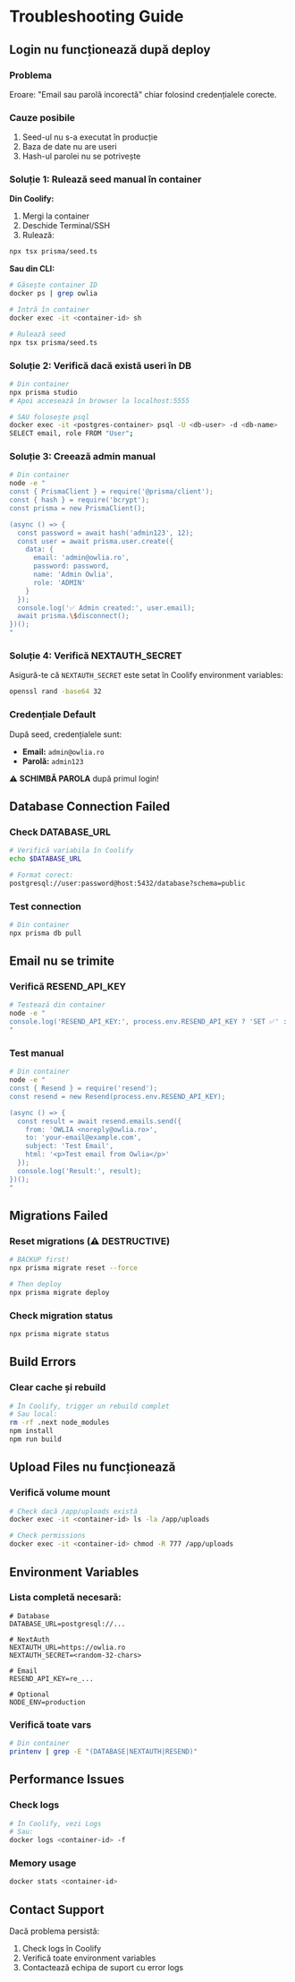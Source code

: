 # Troubleshooting Guide

## Login nu funcționează după deploy

### Problema
Eroare: "Email sau parolă incorectă" chiar folosind credențialele corecte.

### Cauze posibile
1. Seed-ul nu s-a executat în producție
2. Baza de date nu are useri
3. Hash-ul parolei nu se potrivește

### Soluție 1: Rulează seed manual în container

**Din Coolify:**
1. Mergi la container
2. Deschide Terminal/SSH
3. Rulează:
```bash
npx tsx prisma/seed.ts
```

**Sau din CLI:**
```bash
# Găsește container ID
docker ps | grep owlia

# Intră în container
docker exec -it <container-id> sh

# Rulează seed
npx tsx prisma/seed.ts
```

### Soluție 2: Verifică dacă există useri în DB

```bash
# Din container
npx prisma studio
# Apoi accesează în browser la localhost:5555

# SAU folosește psql
docker exec -it <postgres-container> psql -U <db-user> -d <db-name>
SELECT email, role FROM "User";
```

### Soluție 3: Creează admin manual

```bash
# Din container
node -e "
const { PrismaClient } = require('@prisma/client');
const { hash } = require('bcrypt');
const prisma = new PrismaClient();

(async () => {
  const password = await hash('admin123', 12);
  const user = await prisma.user.create({
    data: {
      email: 'admin@owlia.ro',
      password: password,
      name: 'Admin Owlia',
      role: 'ADMIN'
    }
  });
  console.log('✅ Admin created:', user.email);
  await prisma.\$disconnect();
})();
"
```

### Soluție 4: Verifică NEXTAUTH_SECRET

Asigură-te că `NEXTAUTH_SECRET` este setat în Coolify environment variables:
```bash
openssl rand -base64 32
```

### Credențiale Default
După seed, credențialele sunt:
- **Email:** `admin@owlia.ro`
- **Parolă:** `admin123`

⚠️ **SCHIMBĂ PAROLA** după primul login!

## Database Connection Failed

### Check DATABASE_URL
```bash
# Verifică variabila în Coolify
echo $DATABASE_URL

# Format corect:
postgresql://user:password@host:5432/database?schema=public
```

### Test connection
```bash
# Din container
npx prisma db pull
```

## Email nu se trimite

### Verifică RESEND_API_KEY
```bash
# Testează din container
node -e "
console.log('RESEND_API_KEY:', process.env.RESEND_API_KEY ? 'SET ✅' : 'NOT SET ❌');
"
```

### Test manual
```bash
# Din container
node -e "
const { Resend } = require('resend');
const resend = new Resend(process.env.RESEND_API_KEY);

(async () => {
  const result = await resend.emails.send({
    from: 'OWLIA <noreply@owlia.ro>',
    to: 'your-email@example.com',
    subject: 'Test Email',
    html: '<p>Test email from Owlia</p>'
  });
  console.log('Result:', result);
})();
"
```

## Migrations Failed

### Reset migrations (⚠️ DESTRUCTIVE)
```bash
# BACKUP first!
npx prisma migrate reset --force

# Then deploy
npx prisma migrate deploy
```

### Check migration status
```bash
npx prisma migrate status
```

## Build Errors

### Clear cache și rebuild
```bash
# În Coolify, trigger un rebuild complet
# Sau local:
rm -rf .next node_modules
npm install
npm run build
```

## Upload Files nu funcționează

### Verifică volume mount
```bash
# Check dacă /app/uploads există
docker exec -it <container-id> ls -la /app/uploads

# Check permissions
docker exec -it <container-id> chmod -R 777 /app/uploads
```

## Environment Variables

### Lista completă necesară:
```env
# Database
DATABASE_URL=postgresql://...

# NextAuth
NEXTAUTH_URL=https://owlia.ro
NEXTAUTH_SECRET=<random-32-chars>

# Email
RESEND_API_KEY=re_...

# Optional
NODE_ENV=production
```

### Verifică toate vars
```bash
# Din container
printenv | grep -E "(DATABASE|NEXTAUTH|RESEND)"
```

## Performance Issues

### Check logs
```bash
# În Coolify, vezi Logs
# Sau:
docker logs <container-id> -f
```

### Memory usage
```bash
docker stats <container-id>
```

## Contact Support

Dacă problema persistă:
1. Check logs în Coolify
2. Verifică toate environment variables
3. Contactează echipa de suport cu error logs

